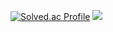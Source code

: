 [![Solved.ac Profile](http://mazassumnida.wtf/api/v2/generate_badge?boj=gkseorjs123)](https://solved.ac/gkseorjs123/)
<a href="https://hits.seeyoufarm.com"><img src="https://hits.seeyoufarm.com/api/count/incr/badge.svg?url=https%3A%2F%2Fgithub.com%2Fdaekun0920%2Fhit-counter&count_bg=%2379C83D&title_bg=%23555555&icon=&icon_color=%23E7E7E7&title=hits&edge_flat=false"/></a>
